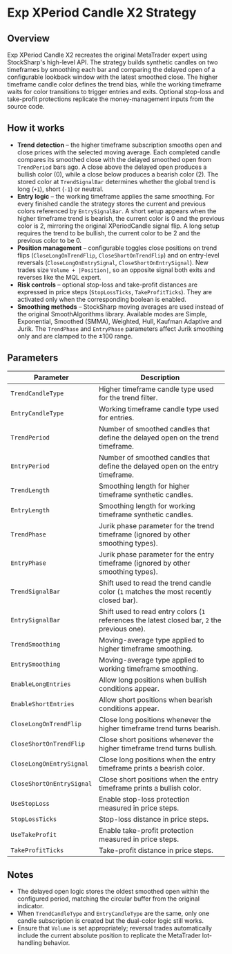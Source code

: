 # Exp XPeriod Candle X2 Strategy

## Overview
Exp XPeriod Candle X2 recreates the original MetaTrader expert using StockSharp's high-level API. The strategy builds synthetic candles on two timeframes by smoothing each bar and comparing the delayed open of a configurable lookback window with the latest smoothed close. The higher timeframe candle color defines the trend bias, while the working timeframe waits for color transitions to trigger entries and exits. Optional stop-loss and take-profit protections replicate the money-management inputs from the source code.

## How it works
- **Trend detection** – the higher timeframe subscription smooths open and close prices with the selected moving average. Each completed candle compares its smoothed close with the delayed smoothed open from `TrendPeriod` bars ago. A close above the delayed open produces a bullish color (0), while a close below produces a bearish color (2). The stored color at `TrendSignalBar` determines whether the global trend is long (`+1`), short (`-1`) or neutral.
- **Entry logic** – the working timeframe applies the same smoothing. For every finished candle the strategy stores the current and previous colors referenced by `EntrySignalBar`. A short setup appears when the higher timeframe trend is bearish, the current color is 0 and the previous color is 2, mirroring the original XPeriodCandle signal flip. A long setup requires the trend to be bullish, the current color to be 2 and the previous color to be 0.
- **Position management** – configurable toggles close positions on trend flips (`CloseLongOnTrendFlip`, `CloseShortOnTrendFlip`) and on entry-level reversals (`CloseLongOnEntrySignal`, `CloseShortOnEntrySignal`). New trades size `Volume + |Position|`, so an opposite signal both exits and reverses like the MQL expert.
- **Risk controls** – optional stop-loss and take-profit distances are expressed in price steps (`StopLossTicks`, `TakeProfitTicks`). They are activated only when the corresponding boolean is enabled.
- **Smoothing methods** – StockSharp moving averages are used instead of the original SmoothAlgorithms library. Available modes are Simple, Exponential, Smoothed (SMMA), Weighted, Hull, Kaufman Adaptive and Jurik. The `TrendPhase` and `EntryPhase` parameters affect Jurik smoothing only and are clamped to the ±100 range.

## Parameters
| Parameter | Description |
| --- | --- |
| `TrendCandleType` | Higher timeframe candle type used for the trend filter. |
| `EntryCandleType` | Working timeframe candle type used for entries. |
| `TrendPeriod` | Number of smoothed candles that define the delayed open on the trend timeframe. |
| `EntryPeriod` | Number of smoothed candles that define the delayed open on the entry timeframe. |
| `TrendLength` | Smoothing length for higher timeframe synthetic candles. |
| `EntryLength` | Smoothing length for working timeframe synthetic candles. |
| `TrendPhase` | Jurik phase parameter for the trend timeframe (ignored by other smoothing types). |
| `EntryPhase` | Jurik phase parameter for the entry timeframe (ignored by other smoothing types). |
| `TrendSignalBar` | Shift used to read the trend candle color (`1` matches the most recently closed bar). |
| `EntrySignalBar` | Shift used to read entry colors (`1` references the latest closed bar, `2` the previous one). |
| `TrendSmoothing` | Moving-average type applied to higher timeframe smoothing. |
| `EntrySmoothing` | Moving-average type applied to working timeframe smoothing. |
| `EnableLongEntries` | Allow long positions when bullish conditions appear. |
| `EnableShortEntries` | Allow short positions when bearish conditions appear. |
| `CloseLongOnTrendFlip` | Close long positions whenever the higher timeframe trend turns bearish. |
| `CloseShortOnTrendFlip` | Close short positions whenever the higher timeframe trend turns bullish. |
| `CloseLongOnEntrySignal` | Close long positions when the entry timeframe prints a bearish color. |
| `CloseShortOnEntrySignal` | Close short positions when the entry timeframe prints a bullish color. |
| `UseStopLoss` | Enable stop-loss protection measured in price steps. |
| `StopLossTicks` | Stop-loss distance in price steps. |
| `UseTakeProfit` | Enable take-profit protection measured in price steps. |
| `TakeProfitTicks` | Take-profit distance in price steps. |

## Notes
- The delayed open logic stores the oldest smoothed open within the configured period, matching the circular buffer from the original indicator.
- When `TrendCandleType` and `EntryCandleType` are the same, only one candle subscription is created but the dual-color logic still works.
- Ensure that `Volume` is set appropriately; reversal trades automatically include the current absolute position to replicate the MetaTrader lot-handling behavior.
